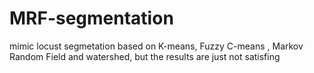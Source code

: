 # MRF-segmentation
mimic locust segmetation based on K-means, Fuzzy C-means , Markov Random Field and watershed, but the results are just not satisfing

